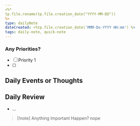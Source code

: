 ```yaml
---
<%*
tp.file.rename(tp.file.creation_date("YYYY-MM-DD"))
%>
type: dailyNote
dateCreated: <%tp.file.creation_date('MMM-Do-YYYY HH:mm') %>
tags: daily-note, quick-note
---
```




### Any Priorities?

- [ ] Priority 1
- [ ]  







## Daily Events or Thoughts






## Daily Review

- ...


>[!note] Anything Important Happen?
>nope

